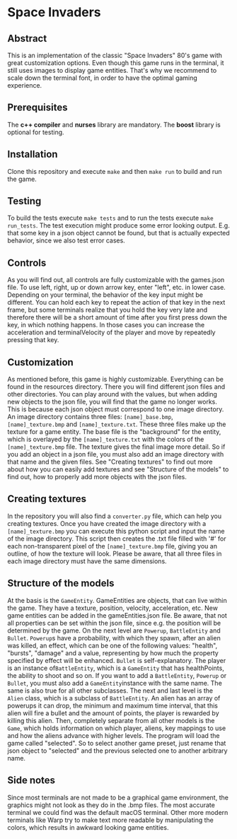 # Space Invaders

## Abstract
This is an implementation of the classic "Space Invaders" 80's game with great customization options. Even though this game runs in the terminal, it still uses images to display game entities. That's why we recommend to scale down the terminal font, in order to have the optimal gaming experience.

## Prerequisites
The **c++ compiler** and **nurses** library are mandatory. The **boost** library is optional for testing.

## Installation
Clone this repository and execute `make` and then `make run` to build and run the game.

## Testing
To build the tests execute `make tests` and to run the tests execute `make run_tests`. The test execution might produce some error looking output. E.g. that some key in a json object cannot be found, but that is actually expected behavior, since we also test error cases.

## Controls
As you will find out, all controls are fully customizable with the games.json file. To use left, right, up or down arrow key, enter "left", etc. in lower case. Depending on your terminal, the behavior of the key input might be different. You can hold each key to repeat the action of that key in the next frame, but some terminals realize that you hold the key very late and therefore there will be a short amount of time after you first press down the key, in which nothing happens. In those cases you can increase the acceleration and terminalVelocity of the player and move by repeatedly pressing that key.

## Customization
As mentioned before, this game is highly customizable. Everything can be found in the resources directory. There you will find different json files and other directories. You can play around with the values, but when adding new objects to the json file, you will find that the game no longer works. This is because each json object must correspond to one image directory. An image directory contains three files: `[name]_base.bmp`, `[name]_texture.bmp` and `[name]_texture.txt`. These three files make up the texture for a game entity. The base file is the "background" for the entity, which is overlayed by the `[name]_texture.txt` with the colors of the `[name]_texture.bmp` file. The texture gives the final image more detail. So if you add an object in a json file, you must also add an image directory with that name and the given files. See "Creating textures" to find out more about how you can easily add textures and see "Structure of the models" to find out, how to properly add more objects with the json files.

## Creating textures
In the repository you will also find a `converter.py` file, which can help you creating textures. Once you have created the image directory with a `[name]_texture.bmp` you can execute this python script and input the name of the image directory. This script then creates the .txt file filled with '#' for each non-transparent pixel of the `[name]_texture.bmp` file, giving you an outline, of how the texture will look. Please be aware, that all three files in each image directory must have the same dimensions.

## Structure of the models
At the basis is the `GameEntity`. GameEntities are objects, that can live within the game. They have a texture, position, velocity, acceleration, etc. New game entities can be added in the gameEntities.json file. Be aware, that not all properties can be set within the json file, since e.g. the position will be determined by the game.
On the next level are `Powerup`, `BattleEntity` and `Bullet`. `Powerup`s have a probability, with which they spawn, after an alien was killed, an effect, which can be one of the following values: "health", "bursts", "damage" and a value, representing by how much the property specified by effect will be enhanced. `Bullet` is self-explanatory. The player is an instance of`BattleEntity`, which is a `GameEntity` that has healthPoints, the ability to shoot and so on. If you want to add a `BattleEntity`, `Powerup` or `Bullet`, you must also add a `GameEntity`instance with the same name. The same is also true for all other subclasses. The next and last level is the `Alien` class, which is a subclass of `BattleEntity`. An alien has an array of powerups it can drop, the minimum and maximum time interval, that this alien will fire a bullet and the amount of points, the player is rewarded by killing this alien.
Then, completely separate from all other models is the `Game`, which holds information on which player, aliens, key mappings to use and how the aliens advance with higher levels. The program will load the game called "selected". So to select another game preset, just rename that json object to "selected" and the previous selected one to another arbitrary name.

## Side notes
Since most terminals are not made to be a graphical game environment, the graphics might not look as they do in the .bmp files. The most accurate terminal we could find was the default macOS terminal. Other more modern terminals like Warp try to make text more readable by manipulating the colors, which results in awkward looking game entities.